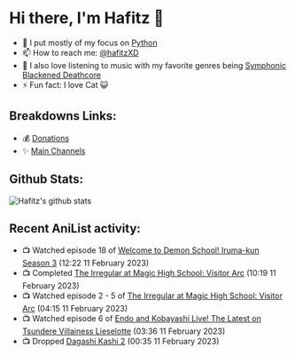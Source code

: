 # Hi there, I'm Hafitz 👋
- 🐍 I put mostly of my focus on [Python](https://python.org)
- 📫 How to reach me: [@hafitzXD](https://t.me/hafitzXD)
- 🎵 I also love listening to music with my favorite genres being [Symphonic Blackened Deathcore](https://youtu.be/qyYmS_iBcy4)
- ⚡ Fun fact: I love Cat 😺

## Breakdowns Links:
- 💰 [Donations](https://t.me/TheBreakdowns/2)
- ✨ [Main Channels](https://t.me/TheBreakdowns)

## Github Stats:
![Hafitz's github stats](https://github-readme-stats.vercel.app/api?username=breakdowns&show_icons=true&count_private=true&bg_color=00000000&text_color=777)

## Recent AniList activity:
<!-- ANILIST_ACTIVITY:start -->

-   📺 Watched episode 18 of [Welcome to Demon School! Iruma-kun Season 3](https://anilist.co/anime/139092) (12:22 11 February 2023)
-   📺 Completed [The Irregular at Magic High School: Visitor Arc](https://anilist.co/anime/112300) (10:19 11 February 2023)
-   📺 Watched episode 2 - 5 of [The Irregular at Magic High School: Visitor Arc](https://anilist.co/anime/112300) (04:15 11 February 2023)
-   📺 Watched episode 6 of [Endo and Kobayashi Live! The Latest on Tsundere Villainess Lieselotte](https://anilist.co/anime/143064) (03:36 11 February 2023)
-   📺 Dropped [Dagashi Kashi 2](https://anilist.co/anime/99734) (00:35 11 February 2023)

<!-- ANILIST_ACTIVITY:end -->
